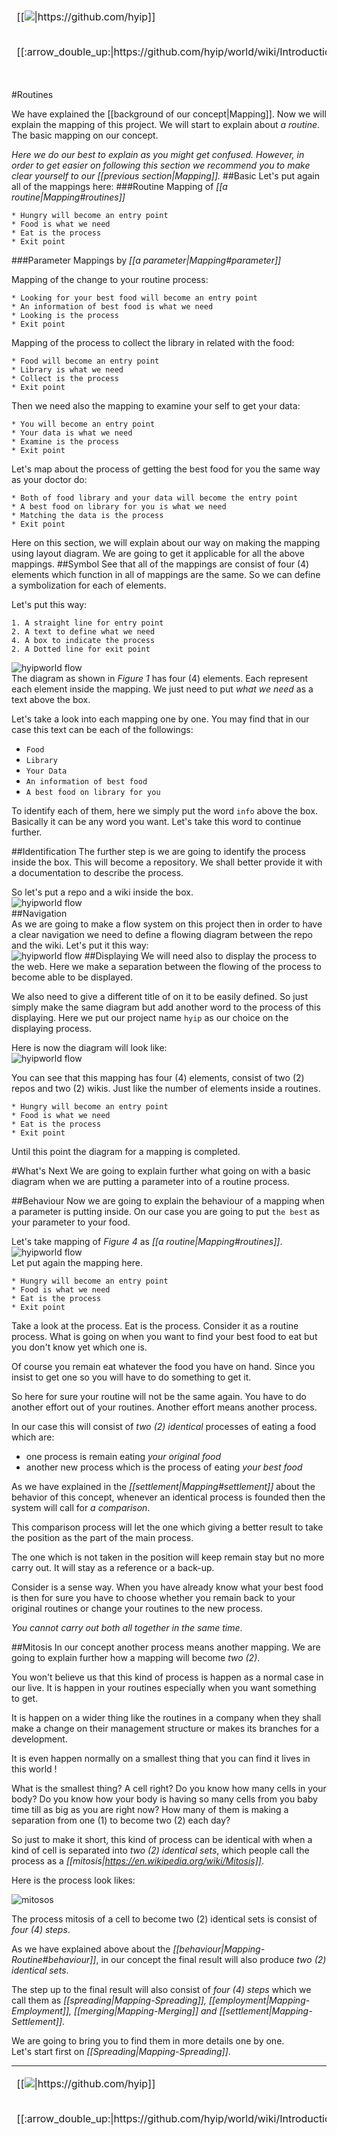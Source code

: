 <table>
  <thead>
    <tr>
      <td>[[<img src="https://avatars1.githubusercontent.com/u/8466209?v=3&s=20">|https://github.com/hyip]]</td><td colspan="8">This documentation is courtesy of [[The HYIP Project|https://github.com/hyip]]. Find all on [[Project Map|https://github.com/hyip/info/wiki/maps#project-map]].</td>   
    </tr>
    <tr>
      <td>[[:arrow_double_up:|https://github.com/hyip/world/wiki/Introduction]]</td>
      <td>[[:arrow_up_small:|https://github.com/hyipworld/hyipworld.github.io/wiki/Introduction]]</td>
      <td>[[:rewind:|Introduction]] [[Intro|Introduction]]</td>
      <td>[[:arrow_backward:|Mapping]] [[Prev|Mapping]]</td>
      <td>[[:repeat:|Mapping-Routine]] [[Reload|Mapping-Routine]]</td>
      <td>[[Next|Mapping-Spreading]] [[:arrow_forward:|Mapping-Spreading]]</td>
      <td>[[Last|maps]] [[:fast_forward:|maps]]</td>
      <td>[[:arrow_down_small:|https://github.com/hyip/rating]]</td>
      <td>[[:arrow_double_down:|https://github.com/hyip/rating/wiki/Introduction]]</td>
    </tr>
  </thead>
</table>
#Routines

We have explained the [[background of our concept|Mapping]]. Now we will explain the mapping of this project. We will start to explain about _a routine_. The basic mapping on our concept.

_Here we do our best to explain as you might get confused. However, in order to get easier on following this section we recommend you to make clear yourself to our [[previous section|Mapping]]._
##Basic
Let's put again all of the mappings here:
###Routine
Mapping of _[[a routine|Mapping#routines]]_
```  
* Hungry will become an entry point
* Food is what we need 
* Eat is the process
* Exit point  
```
###Parameter
Mappings by _[[a parameter|Mapping#parameter]]_  

Mapping of the change to your routine process:
```
* Looking for your best food will become an entry point
* An information of best food is what we need 
* Looking is the process
* Exit point  
```
Mapping of the process to collect the library in related with the food:
```
* Food will become an entry point
* Library is what we need 
* Collect is the process
* Exit point  
```
Then we need also the mapping to examine your self to get your data:
```
* You will become an entry point
* Your data is what we need 
* Examine is the process
* Exit point  
```
Let's map about the process of getting the best food for you the same way as your doctor do:
```
* Both of food library and your data will become the entry point
* A best food on library for you is what we need 
* Matching the data is the process
* Exit point  
```
Here on this section, we will explain about our way on making the mapping using layout diagram. We are going to get it applicable for all the above mappings.
##Symbol
See that all of the mappings are consist of four (4) elements which function in all of mappings are the same. So we can define a symbolization for each of elements. 

Let's put this way:
```
1. A straight line for entry point
2. A text to define what we need
4. A box to indicate the process 
2. A Dotted line for exit point
``` 
![hyipworld flow](https://hyipworld.github.io/images/github/doc/figure1.png)  
The diagram as shown in _Figure 1_ has four (4) elements. Each represent each element inside the mapping. We just need to put _what we need_ as a text above the box. 

Let's take a look into each mapping one by one. You may find that in our case this text can be each of the followings:
* `Food`
* `Library`
* `Your Data`
* `An information of best food`  
* `A best food on library for you`
  
To identify each of them, here we simply put the word `info` above the box. Basically it can be any word you want. Let's take this word to continue further.

##Identification
The further step is we are going to identify the process inside the box. This will become a repository. We shall better provide it with a documentation to describe the process. 

So let's put a repo and a wiki inside the box.  
![hyipworld flow](https://hyipworld.github.io/images/github/doc/figure2.png)  
##Navigation  
As we are going to make a flow system on this project then in order to have a clear navigation we need to define a flowing diagram between the repo and the wiki. Let's put it this way:  
![hyipworld flow](https://hyipworld.github.io/images/github/doc/figure3.png)
##Displaying
We will need also to display the process to the web. Here we make a separation between the flowing of the process to become able to be displayed. 

We also need to give a different title of on it to be easily defined. So just simply make the same diagram but add another word to the process of this displaying. Here we put our project name `hyip` as our choice on the displaying process.   

Here is now the diagram will look like:  
![hyipworld flow](https://hyipworld.github.io/images/github/doc/figure4.png)  

You can see that this mapping has four (4) elements, consist of two (2) repos and two (2) wikis. Just like the number of elements inside a routines.
```
* Hungry will become an entry point
* Food is what we need 
* Eat is the process
* Exit point  
```

Until this point the diagram for a mapping is completed.

#What's Next
We are going to explain further what going on with a basic diagram when we are putting a parameter into of a routine process. 

##Behaviour
Now we are going to explain the behaviour of a mapping when a parameter is putting inside. On our case you are going to put `the best` as your parameter to your food.
 
Let's take mapping of _Figure 4_ as _[[a routine|Mapping#routines]]_.  
![hyipworld flow](https://hyipworld.github.io/images/github/doc/figure4.png)  
Let put again the mapping here.
```  
* Hungry will become an entry point
* Food is what we need 
* Eat is the process
* Exit point  
```
Take a look at the process. Eat is the process. Consider it as a routine process. What is going on when you want to find your best food to eat but you don't know yet which one is.

Of course you remain eat whatever the food you have on hand. Since you insist to get one so you will have to do something to get it.

So here for sure your routine will not be the same again. You have to do another effort out of your routines. Another effort means another process. 

In our case this will consist of _two (2) identical_ processes of eating a food which are:
 
* one process is remain eating _your original food_
* another new process which is the process of eating _your best food_

As we have explained in the _[[settlement|Mapping#settlement]]_ about the behavior of this concept, whenever an identical process is founded then the system will call for _a comparison_.

This comparison process will let the one which giving a better result to take the position as the part of the main process. 

The one which is not taken in the position will keep remain stay but no more carry out. It will stay as a reference or a back-up.

Consider is a sense way. When you have already know what your best food is then for sure you have to choose whether you remain back to your original routines or change your routines to the new process.  

_You cannot carry out both all together in the same time_.

##Mitosis
In our concept another process means another mapping. We are going to explain further how a mapping will become _two (2)_. 

You won't believe us that this kind of process is happen as a normal case in our live. It is happen in your routines especially when you want something to get. 

It is happen on a wider thing like the routines in a company when they shall make a change on their management structure or makes its branches for a development.

It is even happen normally on a smallest thing that you can find it lives in this world !

What is the smallest thing? A cell right? Do you know how many cells in your body? Do you know how your body is having so many cells from you baby time till as big as you are right now? How many of them is making a separation from one (1) to become two (2) each day?

So just to make it short, this kind of process can be identical with when a kind of cell is separated into _two (2) identical sets_, which people call the process as a _[[mitosis|https://en.wikipedia.org/wiki/Mitosis]]_.

Here is the process look likes:  

![mitosos](https://tophyipmonitor.files.wordpress.com/2015/10/mitosis.jpg)  

The process mitosis of a cell to become two (2) identical sets is consist of _four (4) steps_. 

As we have explained above about the _[[behaviour|Mapping-Routine#behaviour]]_, in our concept the final result will also produce _two (2) identical sets_. 

The step up to the final result will also consist of _four (4) steps_ which we call them as _[[spreading|Mapping-Spreading]], [[employment|Mapping-Employment]], [[merging|Mapping-Merging]] and [[settlement|Mapping-Settlement]]_. 

We are going to bring you to find them in more details one by one.  
Let's start first on _[[Spreading|Mapping-Spreading]]_.
***
<table>
  <thead>
    <tr>
      <td>[[<img src="https://avatars1.githubusercontent.com/u/8466209?v=3&s=20">|https://github.com/hyip]]</td><td colspan="8">This documentation is courtesy of [[The HYIP Project|https://github.com/hyip]]. Find all on [[Project Map|https://github.com/hyip/info/wiki/maps#project-map]].</td>   
    </tr>
    <tr>
      <td>[[:arrow_double_up:|https://github.com/hyip/world/wiki/Introduction]]</td>
      <td>[[:arrow_up_small:|https://github.com/hyipworld/hyipworld.github.io/wiki/Introduction]]</td>
      <td>[[:rewind:|Introduction]] [[Intro|Introduction]]</td>
      <td>[[:arrow_backward:|Mapping]] [[Prev|Mapping]]</td>
      <td>[[:repeat:|Mapping-Routine]] [[Reload|Mapping-Routine]]</td>
      <td>[[Next|Mapping-Spreading]] [[:arrow_forward:|Mapping-Spreading]]</td>
      <td>[[Last|maps]] [[:fast_forward:|maps]]</td>
      <td>[[:arrow_down_small:|https://github.com/hyip/rating]]</td>
      <td>[[:arrow_double_down:|https://github.com/hyip/rating/wiki/Introduction]]</td>
    </tr>
  </thead>
</table>